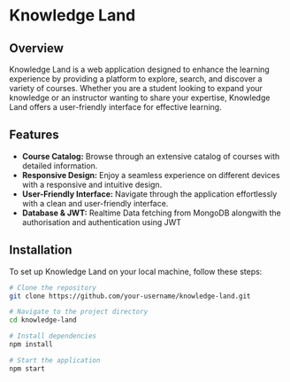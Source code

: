 # Knowledge Land

## Overview

Knowledge Land is a web application designed to enhance the learning experience by providing a platform to explore, search, and discover a variety of courses. Whether you are a student looking to expand your knowledge or an instructor wanting to share your expertise, Knowledge Land offers a user-friendly interface for effective learning.

## Features

- **Course Catalog:** Browse through an extensive catalog of courses with detailed information.
- **Responsive Design:** Enjoy a seamless experience on different devices with a responsive and intuitive design.
- **User-Friendly Interface:** Navigate through the application effortlessly with a clean and user-friendly interface.
- **Database & JWT:** Realtime Data fetching from MongoDB alongwith the authorisation and authentication using JWT

## Installation

To set up Knowledge Land on your local machine, follow these steps:

```bash
# Clone the repository
git clone https://github.com/your-username/knowledge-land.git

# Navigate to the project directory
cd knowledge-land

# Install dependencies
npm install

# Start the application
npm start
